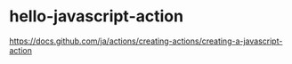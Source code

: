 # hello-javascript-action
https://docs.github.com/ja/actions/creating-actions/creating-a-javascript-action
